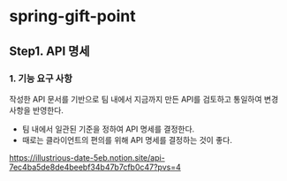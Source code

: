 # spring-gift-point 

## Step1. API 명세

### 1. 기능 요구 사항
작성한 API 문서를 기반으로 팀 내에서 지금까지 만든 API를 검토하고 통일하여 변경 사항을 반영한다.

- 팀 내에서 일관된 기준을 정하여 API 명세를 결정한다.
- 때로는 클라이언트의 편의를 위해 API 명세를 결정하는 것이 좋다.

https://illustrious-date-5eb.notion.site/api-7ec4ba5de8de4beebf34b47b7cfb0c47?pvs=4

